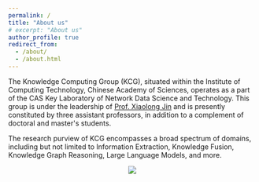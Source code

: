 ```yaml
---
permalink: /
title: "About us"
# excerpt: "About us"
author_profile: true
redirect_from: 
  - /about/
  - /about.html
---
```


The Knowledge Computing Group (KCG), situated within the Institute of Computing
Technology, Chinese Academy of Sciences, operates as a part of the CAS Key
Laboratory of Network Data Science and Technology. This group is under the
leadership of [Prof. Xiaolong Jin](http://www.bigdatalab.ac.cn/jxl/) and is
presently constituted by three assistant professors, in addition to a complement
of doctoral and master's students.

The research purview of KCG encompasses a broad spectrum of domains, including
but not limited to Information Extraction, Knowledge Fusion, Knowledge Graph
Reasoning, Large Language Models, and more.

<!-- ## Goal

The group's research is primarily centered around the domains of Knowledge Engineering and Knowledge Computing, with a particular focus on three key areas:

Knowledge Extraction: 

Knowledge Fusion: 

Knowledge Reasoning: 


## Contact
Contact us via lizixuan@ict.ac.cn. -->
<div align=center>
<a href="https://clustrmaps.com/site/1bxz0" title="Visit tracker"><img src="//www.clustrmaps.com/map_v2.png?d=cEYtuSNO7ETCWpoL8tqAyOhZeJdBwYhEsI032im8rAQ&cl=ffffff"></a>
</div>